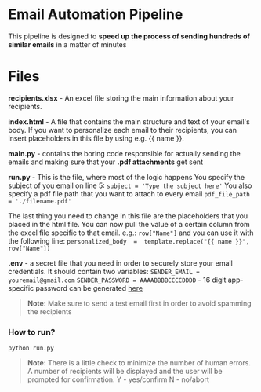 # Email Automation Pipeline

This pipeline is designed to **speed up the process of sending hundreds of similar emails** in a matter of minutes

# Files

**recipients.xlsx** - An excel file storing the main information about your recipients. 

**index.html** - A file that contains the main structure and text of your email's body. If you want to personalize each email to their recipients, you can insert placeholders in this file by using e.g. {{ name }}.

**main.py** - contains the boring code responsible for actually sending the emails and making sure that your **.pdf attachments** get sent

**run.py** - This is the file, where most of the logic happens
You specify the subject of you email on line 5:
`subject = 'Type the subject here'`
You also specify a pdf file path that you want to attach to every email
`pdf_file_path = './filename.pdf'`

The last thing you need to change in this file are the placeholders that you placed in the html file. You can now pull the value of a certain column from the excel file specific to that email. e.g.:
`row["Name"]`
and you can use it with the following line:
`personalized_body  =  template.replace("{{ name }}", row["Name"])`


**.env** - a secret file that you need in order to securely store your email credentials. It should contain two variables:
`SENDER_EMAIL = youremail@gmail.com`
`SENDER_PASSWORD = AAAABBBBCCCCDDDD` - 16 digit app-specific password can be generated [here](https://myaccount.google.com/apppasswords?continue=https://myaccount.google.com/security?gar=WzEyMF0&hl=en&utm_source=OGB&utm_medium=act&rapt=AEjHL4OKWXKOWXjlNQ89fiCo9qhxdti7wBqfD9d8XXAitU2C_7yPLquW64vUQb_VXpHjM8b5QjAgB9SKvJOWBdiaDIvh4VcIO8IhGvT5-gjy43VYx9Joskk)




> **Note:** Make sure to send a test email first in order to avoid spamming the recipients

### How to run?
`python run.py`
> **Note:** There is a little check to minimize the number of human errors. A number of recipients will be displayed and the user will be prompted for confirmation. 
> Y - yes/confirm
> N - no/abort

